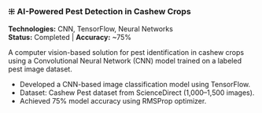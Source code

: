 ### ⁜ AI-Powered Pest Detection in Cashew Crops
**Technologies:** CNN, TensorFlow, Neural Networks  
**Status:** Completed | **Accuracy:** ~75%  

A computer vision-based solution for pest identification in cashew crops using a Convolutional Neural Network (CNN) model trained on a labeled pest image dataset.

- Developed a CNN-based image classification model using TensorFlow.
- Dataset: Cashew Pest dataset from ScienceDirect (1,000–1,500 images).
- Achieved 75% model accuracy using RMSProp optimizer.


